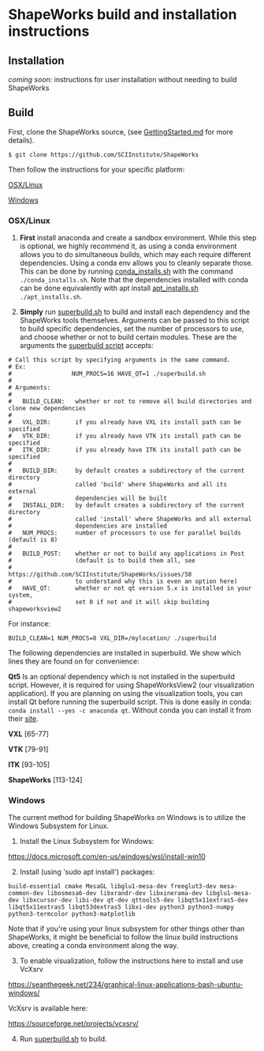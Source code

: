 # ShapeWorks build and installation instructions

## Installation

_coming soon:_ instructions for user installation without needing to build ShapeWorks

## Build

First, clone the ShapeWorks source, (see [GettingStarted.md](GettingStarted.md#source-and-branches) for more details).
```
$ git clone https://github.com/SCIInstitute/ShapeWorks
```

Then follow the instructions for your specific platform:  

[OSX/Linux](#osx/linux)

[Windows](#windows)  

### OSX/Linux

1. **First** install anaconda and create a sandbox environment.  While this step is optional, we highly recommend it, as using a conda environment allows you to do simultaneous builds, which may each require different dependencies.  Using a conda env allows you to cleanly separate those.  This can be done by running [conda_installs.sh](conda_installs.sh) with the command `./conda_installs.sh`.  Note that the dependencies installed with conda can be done equivalently with apt install [apt_installs.sh](apt_installs.sh) `./apt_installs.sh`.  

2. **Simply** run [superbuild.sh](superbuild.sh) to build and install each dependency and the ShapeWorks tools themselves.  Arguments can be passed to this script to build specific dependencies, set the number of processors to use, and choose whether or not to build certain modules.  These are the arguments the [superbuild script](superbuild.sh) accepts:
```
# Call this script by specifying arguments in the same command.
# Ex:
#                 NUM_PROCS=16 HAVE_QT=1 ./superbuild.sh
#
# Arguments:
#
#   BUILD_CLEAN:   whether or not to remove all build directories and clone new dependencies
#
#   VXL_DIR:       if you already have VXL its install path can be specified
#   VTK_DIR:       if you already have VTK its install path can be specified
#   ITK_DIR:       if you already have ITK its install path can be specified
#
#   BUILD_DIR:     by default creates a subdirectory of the current directory
#                  called 'build' where ShapeWorks and all its external
#                  dependencies will be built
#   INSTALL_DIR:   by default creates a subdirectory of the current directory
#                  called 'install' where ShapeWorks and all external
#                  dependencies are installed
#   NUM_PROCS:     number of processors to use for parallel builds (default is 8)
#
#   BUILD_POST:    whether or not to build any applications in Post
#                  (default is to build them all, see
#                  https://github.com/SCIInstitute/ShapeWorks/issues/58
#                  to understand why this is even an option here)
#   HAVE_QT:       whether or not qt version 5.x is installed in your system,
#                  set 0 if not and it will skip building shapeworksview2
```
For instance:
```
BUILD_CLEAN=1 NUM_PROCS=8 VXL_DIR=/mylocation/ ./superbuild
```

The following dependencies are installed in superbuild. We show which lines they are found on for convenience:

**Qt5** Is an optional dependency which is not installed in the superbuild script.  However, it is required for using ShapeWorksView2 (our visualization application).  If you are planning on using the visualization tools, you can install Qt before running the superbuild script.  This is done easily in conda: `conda install --yes -c anaconda qt`.  Without conda you can install it from their [site](https://doc.qt.io/qt-5/gettingstarted.html#online-installation).

**VXL** [65-77]

**VTK** [79-91]

**ITK** [93-105]

**ShapeWorks** [113-124]  


### Windows

The current method for building ShapeWorks on Windows is to utilize the Windows Subsystem for Linux.

1. Install the Linux Subsystem for Windows:

https://docs.microsoft.com/en-us/windows/wsl/install-win10

2. Install (using 'sudo apt install') packages:
```
build-essential cmake MesaGL libglu1-mesa-dev freeglut3-dev mesa-common-dev libosmesa6-dev libxrandr-dev libxinerama-dev libglu1-mesa-dev libxcursor-dev libi-dev qt-dev qttools5-dev libqt5x11extras5-dev libqt5x11extras5 libqt53dextras5 libxi-dev python3 python3-numpy python3-termcolor python3-matplotlib
```
Note that if you're using your linux subsystem for other things other than ShapeWorks, it might be beneficial to follow the linux build instructions above, creating a conda environment along the way.

3. To enable visualization, follow the instructions here to install and use VcXsrv

https://seanthegeek.net/234/graphical-linux-applications-bash-ubuntu-windows/

VcXsrv is available here:

https://sourceforge.net/projects/vcxsrv/

4. Run [superbuild.sh](superbuild.sh) to build.
